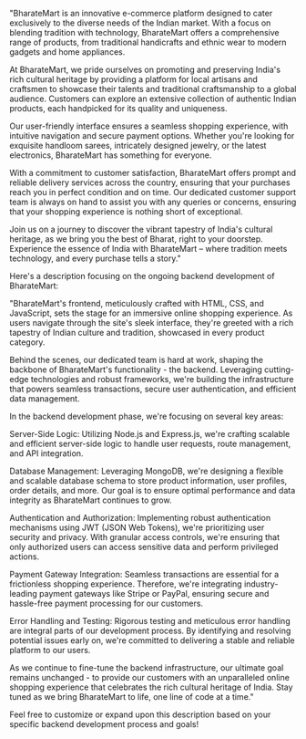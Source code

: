 "BharateMart is an innovative e-commerce platform designed to cater exclusively to the diverse needs of the Indian market. With a focus on blending tradition with technology, BharateMart offers a comprehensive range of products, from traditional handicrafts and ethnic wear to modern gadgets and home appliances.

At BharateMart, we pride ourselves on promoting and preserving India's rich cultural heritage by providing a platform for local artisans and craftsmen to showcase their talents and traditional craftsmanship to a global audience. Customers can explore an extensive collection of authentic Indian products, each handpicked for its quality and uniqueness.

Our user-friendly interface ensures a seamless shopping experience, with intuitive navigation and secure payment options. Whether you're looking for exquisite handloom sarees, intricately designed jewelry, or the latest electronics, BharateMart has something for everyone.

With a commitment to customer satisfaction, BharateMart offers prompt and reliable delivery services across the country, ensuring that your purchases reach you in perfect condition and on time. Our dedicated customer support team is always on hand to assist you with any queries or concerns, ensuring that your shopping experience is nothing short of exceptional.

Join us on a journey to discover the vibrant tapestry of India's cultural heritage, as we bring you the best of Bharat, right to your doorstep. Experience the essence of India with BharateMart – where tradition meets technology, and every purchase tells a story."



Here's a description focusing on the ongoing backend development of BharateMart:

"BharateMart's frontend, meticulously crafted with HTML, CSS, and JavaScript, sets the stage for an immersive online shopping experience. As users navigate through the site's sleek interface, they're greeted with a rich tapestry of Indian culture and tradition, showcased in every product category.

Behind the scenes, our dedicated team is hard at work, shaping the backbone of BharateMart's functionality - the backend. Leveraging cutting-edge technologies and robust frameworks, we're building the infrastructure that powers seamless transactions, secure user authentication, and efficient data management.

In the backend development phase, we're focusing on several key areas:

Server-Side Logic: Utilizing Node.js and Express.js, we're crafting scalable and efficient server-side logic to handle user requests, route management, and API integration.

Database Management: Leveraging MongoDB, we're designing a flexible and scalable database schema to store product information, user profiles, order details, and more. Our goal is to ensure optimal performance and data integrity as BharateMart continues to grow.

Authentication and Authorization: Implementing robust authentication mechanisms using JWT (JSON Web Tokens), we're prioritizing user security and privacy. With granular access controls, we're ensuring that only authorized users can access sensitive data and perform privileged actions.

Payment Gateway Integration: Seamless transactions are essential for a frictionless shopping experience. Therefore, we're integrating industry-leading payment gateways like Stripe or PayPal, ensuring secure and hassle-free payment processing for our customers.

Error Handling and Testing: Rigorous testing and meticulous error handling are integral parts of our development process. By identifying and resolving potential issues early on, we're committed to delivering a stable and reliable platform to our users.

As we continue to fine-tune the backend infrastructure, our ultimate goal remains unchanged - to provide our customers with an unparalleled online shopping experience that celebrates the rich cultural heritage of India. Stay tuned as we bring BharateMart to life, one line of code at a time."

Feel free to customize or expand upon this description based on your specific backend development process and goals!


